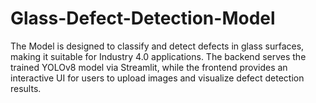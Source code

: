 # Glass-Defect-Detection-Model
The Model is designed to classify and detect defects in glass surfaces, making it suitable for Industry 4.0 applications. The backend serves the trained YOLOv8 model via Streamlit, while the frontend provides an interactive UI for users to upload images and visualize defect detection results.
